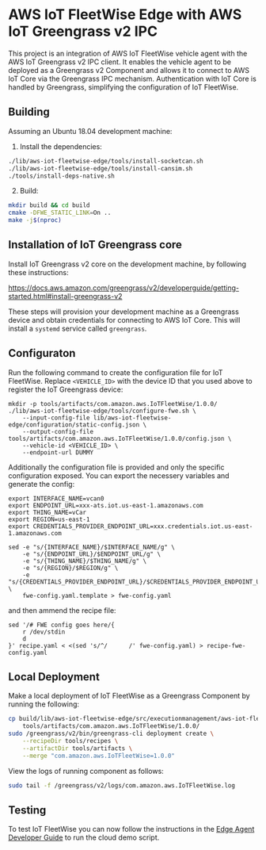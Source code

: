 # AWS IoT FleetWise Edge with AWS IoT Greengrass v2 IPC

This project is an integration of AWS IoT FleetWise vehicle agent with the AWS IoT Greengrass v2 IPC
client. It enables the vehicle agent to be deployed as a Greengrass v2 Component and allows it to
connect to AWS IoT Core via the Greengrass IPC mechanism. Authentication with IoT Core is handled
by Greengrass, simplifying the configuration of IoT FleetWise.

## Building
Assuming an Ubuntu 18.04 development machine:

1. Install the dependencies:
```bash
./lib/aws-iot-fleetwise-edge/tools/install-socketcan.sh
./lib/aws-iot-fleetwise-edge/tools/install-cansim.sh
./tools/install-deps-native.sh
```

2. Build:
```bash
mkdir build && cd build
cmake -DFWE_STATIC_LINK=On ..
make -j$(nproc)
```

## Installation of IoT Greengrass core
Install IoT Greengrass v2 core on the development machine, by following these instructions:

https://docs.aws.amazon.com/greengrass/v2/developerguide/getting-started.html#install-greengrass-v2

These steps will provision your development machine as a Greengrass device and obtain credentials
for connecting to AWS IoT Core. This will install a `systemd` service called `greengrass`.

## Configuraton
Run the following command to create the configuration file for IoT FleetWise. Replace `<VEHICLE_ID>`
with the device ID that you used above to register the IoT Greengrass device:
```
mkdir -p tools/artifacts/com.amazon.aws.IoTFleetWise/1.0.0/
./lib/aws-iot-fleetwise-edge/tools/configure-fwe.sh \
    --input-config-file lib/aws-iot-fleetwise-edge/configuration/static-config.json \
    --output-config-file tools/artifacts/com.amazon.aws.IoTFleetWise/1.0.0/config.json \
    --vehicle-id <VEHICLE_ID> \
    --endpoint-url DUMMY
```

Additionally the configuration file is provided and only the specific configuration exposed. You can export the necessery variables and generate the config:

```
export INTERFACE_NAME=vcan0
export ENDPOINT_URL=xxx-ats.iot.us-east-1.amazonaws.com
export THING_NAME=vCar
export REGION=us-east-1
export CREDENTIALS_PROVIDER_ENDPOINT_URL=xxx.credentials.iot.us-east-1.amazonaws.com

sed -e "s/{INTERFACE_NAME}/$INTERFACE_NAME/g" \
    -e "s/{ENDPOINT_URL}/$ENDPOINT_URL/g" \
    -e "s/{THING_NAME}/$THING_NAME/g" \
    -e "s/{REGION}/$REGION/g" \
    -e "s/{CREDENTIALS_PROVIDER_ENDPOINT_URL}/$CREDENTIALS_PROVIDER_ENDPOINT_URL/g" \
    fwe-config.yaml.template > fwe-config.yaml
```

and then ammend the recipe file:

```
sed '/# FWE config goes here/{
    r /dev/stdin
    d
}' recipe.yaml < <(sed 's/^/      /' fwe-config.yaml) > recipe-fwe-config.yaml
```

## Local Deployment
Make a local deployment of IoT FleetWise as a Greengrass Component by running the following:
```bash
cp build/lib/aws-iot-fleetwise-edge/src/executionmanagement/aws-iot-fleetwise-edge \
    tools/artifacts/com.amazon.aws.IoTFleetWise/1.0.0/
sudo /greengrass/v2/bin/greengrass-cli deployment create \
    --recipeDir tools/recipes \
    --artifactDir tools/artifacts \
    --merge "com.amazon.aws.IoTFleetWise=1.0.0"
```

View the logs of running component as follows:
```bash
sudo tail -f /greengrass/v2/logs/com.amazon.aws.IoTFleetWise.log
```

## Testing
To test IoT FleetWise you can now follow the instructions in the [Edge Agent Developer Guide](https://github.com/aws/aws-iot-fleetwise-edge/blob/main/docs/dev-guide/edge-agent-dev-guide.md#use-the-aws-iot-fleetwise-cloud-demo)
to run the cloud demo script.
